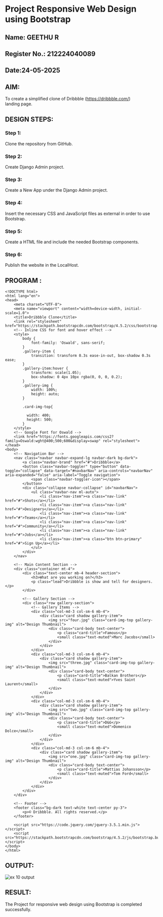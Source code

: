 # Project Responsive Web Design using Bootstrap
## Name: GEETHU R
## Register No.: 212224040089
## Date:24-05-2025

## AIM:
To create a simplified clone of Dribbble (https://dribbble.com/) landing page.


## DESIGN STEPS:

### Step 1:
Clone the repository from GitHub.

### Step 2:
Create Django Admin project.

### Step 3:
Create a New App under the Django Admin project.

### Step 4:
Insert the necessary CSS and JavaScript files as external in order to use Bootstrap.

### Step 5:
Create a HTML file and include the needed Bootstrap components.

### Step 6:
Publish the website in the LocalHost.

## PROGRAM :
~~~
<!DOCTYPE html>
<html lang="en">
<head>
    <meta charset="UTF-8">
    <meta name="viewport" content="width=device-width, initial-scale=1.0">
    <title>Dribbble Clone</title>
    <link rel="stylesheet" href="https://stackpath.bootstrapcdn.com/bootstrap/4.5.2/css/bootstrap.min.css">
    <!-- Inline CSS for font and hover effect -->
    <style>
        body {
            font-family: 'Oswald', sans-serif;
        }
        .gallery-item {
            transition: transform 0.3s ease-in-out, box-shadow 0.3s ease;
        }
        .gallery-item:hover {
            transform: scale(1.05);
            box-shadow: 0 4px 10px rgba(0, 0, 0, 0.2);
        }
        .gallery-img {
            width: 100%;
            height: auto;
        }
        
        .card-img-top{

          width: 400;
          height: 500;
        }
    </style>
    <!-- Google Font for Oswald -->
    <link href="https://fonts.googleapis.com/css2?family=Oswald:wght@400;500;600&display=swap" rel="stylesheet">
</head>
<body>
    <!-- Navigation Bar -->
    <nav class="navbar navbar-expand-lg navbar-dark bg-dark">
        <a class="navbar-brand" href="#">Dribbble</a>
        <button class="navbar-toggler" type="button" data-toggle="collapse" data-target="#navbarNav" aria-controls="navbarNav" aria-expanded="false" aria-label="Toggle navigation">
            <span class="navbar-toggler-icon"></span>
        </button>
        <div class="collapse navbar-collapse" id="navbarNav">
            <ul class="navbar-nav ml-auto">
                <li class="nav-item"><a class="nav-link" href="#">Shots</a></li>
                <li class="nav-item"><a class="nav-link" href="#">Designers</a></li>
                <li class="nav-item"><a class="nav-link" href="#">Teams</a></li>
                <li class="nav-item"><a class="nav-link" href="#">Community</a></li>
                <li class="nav-item"><a class="nav-link" href="#">Jobs</a></li>
                <li class="nav-item"><a class="btn btn-primary" href="#">Sign Up</a></li>
            </ul>
        </div>
    </nav>

    <!-- Main Content Section -->
    <div class="container mt-4">
        <div class="text-center mb-4 header-section">
            <h3>What are you working on?</h3>
            <p class="lead">Dribbble is show and tell for designers.</p>
        </div>

        <!-- Gallery Section -->
        <div class="row gallery-section">
            <!-- Gallery Items -->
            <div class="col-md-3 col-sm-6 mb-4">
                <div class="card shadow gallery-item">
                    <img src="four.jpg" class="card-img-top gallery-img" alt="Design Thumbnail">
                    <div class="card-body text-center">
                        <p class="card-title">Famous</p>
                        <small class="text-muted">Marc Jacobs</small>
                    </div>
                </div>
            </div>
            <div class="col-md-3 col-sm-6 mb-4">
                <div class="card shadow gallery-item">
                    <img src="three.jpg" class="card-img-top gallery-img" alt="Design Thumbnail">
                    <div class="card-body text-center">
                        <p class="card-title">Balkan Brothers</p>
                        <small class="text-muted">Yves Saint Laurent</small>
                    </div>
                </div>
            </div>
            <div class="col-md-3 col-sm-6 mb-4">
                <div class="card shadow gallery-item">
                    <img src="two.jpg" class="card-img-top gallery-img" alt="Design Thumbnail">
                    <div class="card-body text-center">
                        <p class="card-title">D&G</p>
                        <small class="text-muted">Domenico Dolce</small>
                    </div>
                </div>
            </div>
            <div class="col-md-3 col-sm-6 mb-4">
                <div class="card shadow gallery-item">
                    <img src="one.jpg" class="card-img-top gallery-img" alt="Design Thumbnail">
                    <div class="card-body text-center">
                        <p class="card-title">Mattias Johansson</p>
                        <small class="text-muted">Tom Ford</small>
                    </div>
                </div>
            </div>
        </div>
    </div>

    <!-- Footer -->
    <footer class="bg-dark text-white text-center py-3">
        <p>© Dribbble. All rights reserved.</p>
    </footer>

    <script src="https://code.jquery.com/jquery-3.5.1.min.js"></script>
    <script src="https://stackpath.bootstrapcdn.com/bootstrap/4.5.2/js/bootstrap.bundle.min.js"></script>
</body>
</html>

~~~

## OUTPUT:

![ex 10 output](https://github.com/user-attachments/assets/558b6809-7358-4a39-a968-976705e69265)

## RESULT:
The Project for responsive web design using Bootstrap is completed successfully.
